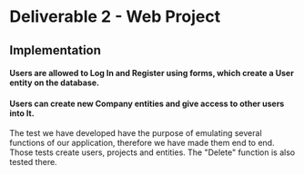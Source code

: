 # Deliverable 2 - Web Project
## Implementation
#### Users are allowed to Log In and Register using forms, which create a User entity on the database.
#### Users can create new Company entities and give access to other users into It.
The test we have developed have the purpose of emulating several functions of our application, therefore we have made them end to end.
Those tests create users, projects and entities.
The "Delete" function is also tested there.
